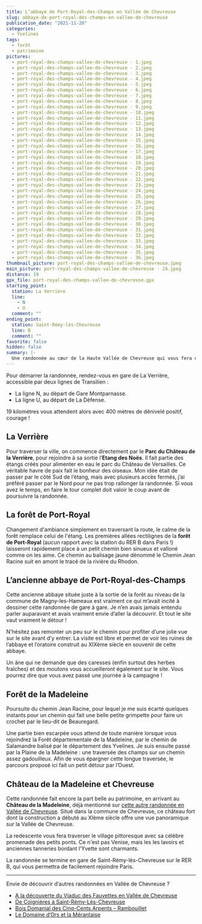 ```yaml
---
title: L’abbaye de Port-Royal-des-Champs en Vallée de Chevreuse
slug: abbaye-de-port-royal-des-champs-en-vallee-de-chevreuse
publication_date: "2021-11-28"
categories:
  - Yvelines
tags:
  - forêt
  - patrimoine
pictures:
  - port-royal-des-champs-vallee-de-chevreuse - 1.jpeg
  - port-royal-des-champs-vallee-de-chevreuse - 2.jpeg
  - port-royal-des-champs-vallee-de-chevreuse - 3.jpeg
  - port-royal-des-champs-vallee-de-chevreuse - 4.jpeg
  - port-royal-des-champs-vallee-de-chevreuse - 5.jpeg
  - port-royal-des-champs-vallee-de-chevreuse - 6.jpeg
  - port-royal-des-champs-vallee-de-chevreuse - 7.jpeg
  - port-royal-des-champs-vallee-de-chevreuse - 8.jpeg
  - port-royal-des-champs-vallee-de-chevreuse - 9.jpeg
  - port-royal-des-champs-vallee-de-chevreuse - 10.jpeg
  - port-royal-des-champs-vallee-de-chevreuse - 11.jpeg
  - port-royal-des-champs-vallee-de-chevreuse - 12.jpeg
  - port-royal-des-champs-vallee-de-chevreuse - 13.jpeg
  - port-royal-des-champs-vallee-de-chevreuse - 14.jpeg
  - port-royal-des-champs-vallee-de-chevreuse - 15.jpeg
  - port-royal-des-champs-vallee-de-chevreuse - 16.jpeg
  - port-royal-des-champs-vallee-de-chevreuse - 17.jpeg
  - port-royal-des-champs-vallee-de-chevreuse - 18.jpeg
  - port-royal-des-champs-vallee-de-chevreuse - 19.jpeg
  - port-royal-des-champs-vallee-de-chevreuse - 20.jpeg
  - port-royal-des-champs-vallee-de-chevreuse - 21.jpeg
  - port-royal-des-champs-vallee-de-chevreuse - 22.jpeg
  - port-royal-des-champs-vallee-de-chevreuse - 23.jpeg
  - port-royal-des-champs-vallee-de-chevreuse - 24.jpeg
  - port-royal-des-champs-vallee-de-chevreuse - 25.jpeg
  - port-royal-des-champs-vallee-de-chevreuse - 26.jpeg
  - port-royal-des-champs-vallee-de-chevreuse - 27.jpeg
  - port-royal-des-champs-vallee-de-chevreuse - 28.jpeg
  - port-royal-des-champs-vallee-de-chevreuse - 29.jpeg
  - port-royal-des-champs-vallee-de-chevreuse - 30.jpeg
  - port-royal-des-champs-vallee-de-chevreuse - 31.jpeg
  - port-royal-des-champs-vallee-de-chevreuse - 32.jpeg
  - port-royal-des-champs-vallee-de-chevreuse - 33.jpeg
  - port-royal-des-champs-vallee-de-chevreuse - 34.jpeg
  - port-royal-des-champs-vallee-de-chevreuse - 35.jpeg
  - port-royal-des-champs-vallee-de-chevreuse - 36.jpeg
thumbnail_picture: port-royal-des-champs-vallee-de-chevreuse.jpeg
main_picture: port-royal-des-champs-vallee-de-chevreuse - 24.jpeg
distance: 19
gpx_file: port-royal-des-champs-vallee-de-chevreuse.gpx
starting_point:
  station: La Verrière
  line:
    - N
    - U
  comment: ""
ending_point:
  station: Saint-Rémy-lès-Chevreuse
  line: B
  comment: ""
favorite: false
hidden: false
summary: |-
  Une randonnée au cœur de la Haute Vallée de Chevreuse qui vous fera découvrir son patrimoine par des chemins en pleine nature.
---
```


Pour démarrer la randonnée, rendez-vous en gare de La Verrière, accessible par deux lignes de Transilien :

- La ligne N, au départ de Gare Montparnasse.
- La ligne U, au départ de La Défense.

19 kilomètres vous attendent alors avec 400 mètres de dénivelé positif, courage !

## La Verrière

Pour traverser la ville, on commence directement par le **Parc du Château de la Verrière**, pour rejoindre à sa sortie l’**Etang des Noës**. Il fait partie des étangs créés pour alimenter en eau le parc du Château de Versailles. Ce véritable havre de paix fait le bonheur des oiseaux.
Mon idée était de passer par le côté Sud de l’étang, mais avec plusieurs accès fermés, j’ai préféré passer par le Nord pour ne pas trop rallonger la randonnée. Si vous avez le temps, en faire le tour complet doit valoir le coup avant de poursuivre la randonnée.

## La forêt de Port-Royal

Changement d'ambiance simplement en traversant la route, le calme de la forêt remplace celui de l'étang. Les premières allées rectilignes de la **forêt de Port-Royal** (aucun rapport avec la station du RER B dans Paris !) laisseront rapidement place à un petit chemin bien sinueux et valloné comme on les aime. Ce chemin au balisage jaune dénommé le Chemin Jean Racine suit en amont le tracé de la rivière du Rhodon.

## L’ancienne abbaye de Port-Royal-des-Champs

Cette ancienne abbaye située juste à la sortie de la forêt au niveau de la commune de Magny-les-Hameaux est vraiment ce qui m’avait incité à dessiner cette randonnée de gare à gare. Je n’en avais jamais entendu parler auparavant et avais vraiment envie d’aller la découvrir. Et tout le site vaut vraiment le détour !

N’hésitez pas remonter un peu sur le chemin pour profiter d’une jolie vue sur le site avant d’y entrer. La visite est libre et permet de voir les ruines de l’abbaye et l’oratoire construit au XIXème siècle en souvenir de cette abbaye.

Un âne qui ne demande que des caresses (enfin surtout des herbes fraîches) et des moutons vous accueilleront également sur le site. Vous pourrez dire que vous avez passé une journée à la campagne !

## Forêt de la Madeleine

Poursuite du chemin Jean Racine, pour lequel je me suis écarté quelques instants pour un chemin qui fait une belle petite grimpette pour faire un crochet par le lieu-dit de Beauregard.

Une partie bien escarpée vous attend de toute manière lorsque vous rejoindrez la Forêt départementale de la Madeleine, par le chemin de Salamandre balisé par le département des Yvelines.
Je suis ensuite passé par la Plaine de la Madeleine : une traversée des champs sur un chemin assez gadouilleux. Afin de vous épargner cette longue traversée, le parcours proposé ici fait un petit détour par l’Ouest.

## Château de la Madeleine et Chevreuse

Cette randonnée fait encore la part belle au patrimoine, en arrivant au **Château de la Madeleine**, déjà mentionné sur [cette autre randonnée en Vallée de Chevreuse](/2016/07/28/vallee-de-chevreuse). Situé dans la commune de Chevreuse, ce château fort dont la construction a débuté au XIème siècle offre une vue panoramique sur la Vallée de Chevreuse.

La redescente vous fera traverser le village pittoresque avec sa célèbre promenade des petits ponts. Ce n'est pas Venise, mais les les lavoirs et anciennes tanneries bordant l’Yvette sont charmants.

La randonnée se termine en gare de Saint-Rémy-lès-Chevreuse sur le RER B, qui vous permettra de facilement rejoindre Paris.

---

Envie de découvrir d’autres randonnées en Vallée de Chevreuse ?

- [A la découverte du Viaduc des Fauvettes en Vallée de Chevreuse](/2022/01/15/viaduc-des-fauvettes-vallee-de-chevreuse)
- [De Coignières à Saint-Rémy-Lès-Chevreuse](/2016/12/16/de-coignieres-a-saint-remy-chevreuse)
- [Bois Domanial des Cinq-Cents Arpents – Rambouillet](/2015/11/01/bois-domanial-cinq-cents-arpents-rambouillet)
- [Le Domaine d’Ors et la Mérantaise](2022/05/21/le-domaine-d-ors-et-la-vallee-de-la-merantaise)
